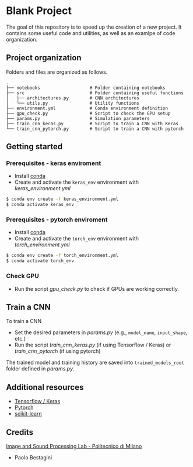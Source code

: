 # Blank Project
The goal of this repository is to speed up the creation of a new project.
It contains some useful code and utilities, as well as an examlpe of code organization.

## Project organization
Folders and files are organized as follows.

    .
    ├── notebooks                   # Folder containing notebooks
    ├── src                         # Folder containing useful functions
    │   ├── architectures.py        # CNN architectures
    │   └── utils.py                # Utility functions
    ├── environment.yml             # Conda environment definition
    ├── gpu_check.py                # Script to check the GPU setup
    ├── params.py                   # Simulation parameters
    ├── train_cnn_keras.py          # Script to train a CNN with Keras
    └── train_cnn_pytorch.py	    # Script to train a CNN with pytorch

## Getting started

### Prerequisites - keras enviroment
- Install [conda](https://docs.conda.io/en/latest/miniconda.html)
- Create and activate the `keras_env` environment with *keras_environment.yml*
```bash
$ conda env create -f keras_environment.yml
$ conda activate keras_env
```

### Prerequisites - pytorch enviroment
- Install [conda](https://docs.conda.io/en/latest/miniconda.html)
- Create and activate the `torch_env` environment with *torch_environment.yml*
```bash
$ conda env create -f torch_environment.yml
$ conda activate torch_env
```


### Check GPU
- Run the script *gpu_check.py* to check if GPUs are working correctly.


## Train a CNN
To train a CNN
- Set the desired parameters in *params.py* (e.g., `model_name`, `input_shape`, etc.)
- Run the script *train_cnn_keras.py* (if using Tensorflow / Keras) or *train_cnn_pytorch* (if using pytorch)


The trained model and training history are saved into `trained_models_root` folder defined in *params.py*.

## Additional resources
- [Tensorflow / Keras](https://www.tensorflow.org/tutorials)
- [Pytorch](https://pytorch.org/tutorials/)
- [scikit-learn](https://scikit-learn.org/stable/tutorial/index.html)

## Credits
[Image and Sound Processing Lab - Politecnico di Milano](http://ispl.deib.polimi.it/)
- Paolo Bestagini
